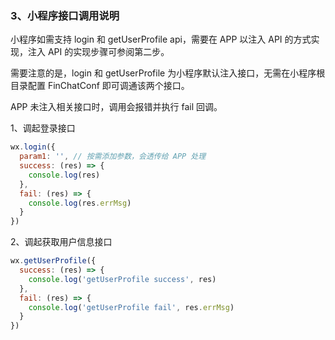 

### 3、小程序接口调用说明

小程序如需支持 login 和 getUserProfile api，需要在 APP  以注入 API 的方式实现，注入 API 的实现步骤可参阅第二步。

需要注意的是，login 和 getUserProfile 为小程序默认注入接口，无需在小程序根目录配置 FinChatConf 即可调通该两个接口。

APP 未注入相关接口时，调用会报错并执行 fail 回调。

1、调起登录接口

```js
wx.login({
  param1: '', // 按需添加参数，会透传给 APP 处理
  success: (res) => {
    console.log(res)
  },
  fail: (res) => {
    console.log(res.errMsg)
  }
})
```


2、调起获取用户信息接口

```js
wx.getUserProfile({
  success: (res) => {
    console.log('getUserProfile success', res)
  },
  fail: (res) => {
    console.log('getUserProfile fail', res.errMsg)
  }
})
```
